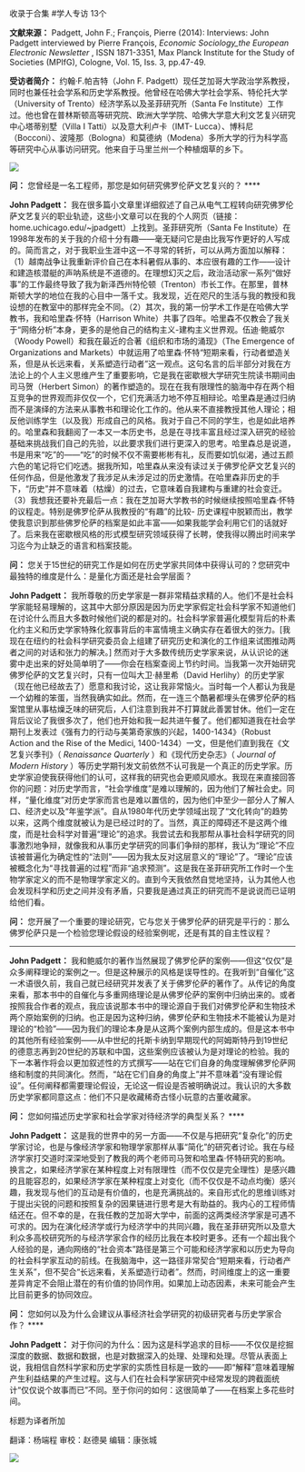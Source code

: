 

收录于合集 #学人专访 13个

**文献来源：** Padgett, John F.; François, Pierre (2014): Interviews: John Padgett
interviewed by Pierre François, _Economic Sociology_the European Electronic
Newsletter_ , ISSN 1871-3351, Max Planck Institute for the Study of Societies
(MPIfG), Cologne, Vol. 15, Iss. 3, pp.47-49.

  

 **受访者简介：** 约翰·F.帕吉特（John F.
Padgett）现任芝加哥大学政治学系教授，同时也兼任社会学系和历史学系教授。他曾经在哈佛大学社会学系、特伦托大学（University of
Trento）经济学系以及圣菲研究所（Santa Fe
Institute）工作过。他也曾在普林斯顿高等研究院、欧洲大学学院、哈佛大学意大利文艺复兴研究中心塔蒂别墅（Villa I
Tatti）以及意大利卢卡（IMT-
Lucca）、博科尼（Bocconi）、波隆那（Bologna）和莫德纳（Modena）多所大学的行为科学高等研究中心从事访问研究。他来自于马里兰州一个种植烟草的乡下。

![](/images/135/2.png)

  

 **问：** 您曾经是一名工程师，那您是如何研究佛罗伦萨文艺复兴的？ ****

  

 **John Padgett：**
我在很多篇小文章里详细叙述了自己从电气工程转向研究佛罗伦萨文艺复兴的职业轨迹，这些小文章可以在我的个人网页（链接：home.uchicago.edu/~jpadgett）上找到。圣菲研究所（Santa
Fe
Institute）在1998年发布的关于我的介绍十分有趣——毫无疑问它是由比我写作更好的人写成的。简而言之，对于我职业生涯中这一不寻常的转折，可以从两方面加以解释：（1）越南战争让我重新评价自己在本科暑假从事的、本应很有趣的工作——设计和建造核潜艇的声呐系统是不道德的。在理想幻灭之后，政治活动家一系列“做好事”的工作最终导致了我为新泽西州特伦顿（Trenton）市长工作。在那里，普林斯顿大学的地位在我的心目中一落千丈。我发现，近在咫尺的生活与我的教授和我设想的在教室中的那样完全不同。（2）其次，我的第一份学术工作是在哈佛大学教书，我和哈里森·怀特（Harrison
White）共事了四年。哈里森不仅教会了我关于“网络分析”本身，更多的是他自己的结构主义-建构主义世界观。伍迪·鲍威尔（Woody
Powell）和我在最近的合著《组织和市场的涌现》（The Emergence of Organizations and
Markets）中就运用了哈里森·怀特“短期来看，行动者塑造关系，但是从长远来看，关系塑造行动者”这一观点。这句名言的后半部分对我在方法论上的个人主义思维产生了重要影响，它是我在密歇根大学研究生院读书期间由司马贺（Herbert
Simon）的著作塑造的。现在在我有限理性的脑海中存在两个相互竞争的世界观而非仅仅一个，它们充满活力地不停互相辩论。哈里森是通过归纳而不是演绎的方法来从事教书和理论化工作的。他从来不直接教授其他人理论；相反他训练学生（以及我）形成自己的风格。我对于自己不同的学生，也是如此培养的。哈里森和我翻阅了一本又一本历史书，总是在寻找丰富且经过深入研究的经验基础来挑战我们自己的先验，以此要求我们进行更深入的思考。哈里森总是说道，书是用来“吃”的——“吃”的时候不仅不需要彬彬有礼，反而要如饥似渴，通过五颜六色的笔记将它们吃透。据我所知，哈里森从来没有读过关于佛罗伦萨文艺复兴的任何作品，但是他激发了我涉足从未涉足过的历史激情。在哈里森非历史的手下，“历史”并不意味着（枯燥）的过去，它意味着自我建构与重建的社会变迁。（3）我想我还要补充最后一点：我在芝加哥大学教书的时候继续按照哈里森·怀特的议程走。特别是佛罗伦萨从我教授的“有趣”的比较-
历史课程中脱颖而出，教学使我意识到那些佛罗伦萨的档案是如此丰富——如果我能学会利用它们的话就好了。后来我在密歇根风格的形式模型研究领域获得了长聘，使我得以腾出时间来学习迄今为止缺乏的语言和档案技能。

  

 **问：** 您关于15世纪的研究工作是如何在历史学家共同体中获得认可的？您研究中最独特的维度是什么：是量化方面还是社会学层面？

  

 **John Padgett：**
我所尊敬的历史学家是一群非常精益求精的人。他们不是社会科学家能轻易理解的，这其中大部分原因是因为历史学家假定社会科学家不知道他们在讨论什么而且大多数时候他们说的都是对的。社会科学家普遍化模型背后的朴素化约主义和历史学家特殊化叙事背后的丰富情境主义确实存在着很大的张力。[我现在在纽约的社会科学研究委员会上组建了研究历史和演化的工作组来试图推动两者之间的对话和张力的解决。]
然而对于大多数传统历史学家来说，从认识论的迷雾中走出来的好处简单明了——你会在档案查阅上节约时间。当我第一次开始研究佛罗伦萨的文艺复兴时，只有一位叫大卫·赫里希（David
Herlihy）的历史学家（现在他已经故去了）愿意和我讨论，这让我非常恼火。当时每一个人都认为我是一个幼稚的笨蛋，当然我确实如此。然而，在一连三个酷暑都埋头在佛罗伦萨的档案馆里从事枯燥乏味的研究后，人们注意到我并不打算就此善罢甘休。他们一定在背后议论了我很多次了，他们也开始和我一起共进午餐了。他们都知道我在社会学期刊上发表过《强有力的行动与美第奇家族的兴起，1400-1434》（Robust
Action and the Rise of the Medici, 1400-1434）一文，但是他们直到我在《文艺复兴季刊》（ _Renaissance
Quarterly_ ）和《现代历史杂志》（ _Journal of Modern History_
）等历史学期刊发文前依然不认可我是一个真正的历史学家。历史学家迫使我获得他们的认可，这样我的研究也会更顺风顺水。我现在来直接回答你的问题：对历史学而言，“社会学维度”是难以理解的，因为他们了解社会史。同样，“量化维度”对历史学家而言也是难以置信的，因为他们中至少一部分人了解人口、经济史以及“年鉴学派”。自从1980年代历史学领域出现了“文化转向”的趋势以来，这两个维度就被认为是已经过时的了。当然，真正的障碍还不是这两个维度，而是社会科学对普遍“理论”的追求。我尝试去和我那帮从事社会科学研究的同事激烈地争辩，就像我和从事历史学研究的同事们争辩的那样，我认为“理论”不应该被普遍化为确定性的“法则”——因为我太反对这层意义的“理论”了。“理论”应该被概念化为“寻找普遍的过程”而非“追求预测”。这是我在圣菲研究所工作时一个生物学家定义的而不是物理学家定义的。直到今天我依然自觉地坚持，认为其他人也会发现科学和历史之间并没有矛盾，只要我是通过真正的研究而不是说说而已证明给他们看。

  

 **问：** 您开展了一个重要的理论研究，它与您关于佛罗伦萨的研究是平行的：那么佛罗伦萨只是一个检验您理论假设的经验案例呢，还是有其的自主性议程？
****

  

 **John Padgett：**
我和鲍威尔的著作当然展现了佛罗伦萨的案例——但这“仅仅”是众多阐释理论的案例之一。但是这种展示的风格是误导性的。在我听到“自催化”这一术语很久前，我自己就已经研究并发表了关于佛罗伦萨的著作了。从传记的角度来看，那本书中的自催化与多重网络理论是从佛罗伦萨的案例中归纳出来的。或者按照我合作者的观点，我应该说那本书中的理论源自于我们对佛罗伦萨和生物技术两个原始案例的归纳。也正是因为这种归纳，佛罗伦萨和生物技术不能被认为是对理论的“检验”——因为我们的理论本身是从这两个案例内部生成的。但是这本书中的其他所有经验案例——从中世纪的托斯卡纳到早期现代的阿姆斯特丹到19世纪的德意志再到20世纪的苏联和中国，这些案例应该被认为是对理论的检验。我的下一本著作将会以更加叙述性的方式撰写——站在它们自身的角度理解佛罗伦萨网络和制度的共同演化。然而，“站在它们自身的角度上”并不意味着“没有理论假设”。任何阐释都需要理论假设，无论这一假设是否被明确说过。我认识的大多数历史学家都同意这点：他们不只是收藏稀奇古怪小玩意的古董收藏家。

  

 **问：** 您如何描述历史学家和社会学家对待经济学的典型关系？ ****

  

 **John Padgett：**
这是我的世界中的另一方面——不仅是与把研究“复杂化”的历史学家讨论，也是与像经济学家和物理学家那样从事“简化”的研究者讨论。我在与经济学家打交道时深深地受到了教我的两个老师司马贺和哈里森·怀特研究的影响。换言之，如果经济学家在某种程度上对有限理性（而不仅仅是完全理性）是感兴趣的且能容忍的，如果经济学家在某种程度上对变化（而不仅仅是不动点均衡）感兴趣，我发现与他们的互动是有价值的，也是充满挑战的。来自形式化的思维训练对于提出尖锐的问题和按照复杂的因果链进行思考是大有助益的。我内心的工程师情结还在。但不幸的是，在我任教的芝加哥大学中，前面的这两类经济学家是可遇不可求的。因为在演化经济学或行为经济学中的共同兴趣，我在圣菲研究所以及意大利众多高校研究所的与经济学家合作的经历比我在本校时更多。还有一个超出我个人经验的是，通向网络的“社会资本”路径是第三个可能和经济学家和以历史为导向的社会科学家互动的前线。在我脑海中，这一路径非常契合“短期来看，行动者产生关系”，但不契合“长远来看，关系塑造行动者”。然而，时间维度上的这一重要差异肯定不会阻止潜在的有价值的协同作用。如果加上动态因素，未来可能会产生比目前更多的协同效应。

  

 **问：** 您如何以及为什么会建议从事经济社会学研究的初级研究者与历史学家合作？ ****

  

 **John Padgett：**
对于你问的为什么：因为这是科学追求的目标——不仅仅是挖掘深度的数据、数据和数据，也是对数据深入的处理、处理和处理。尽管从表面上说，我相信自然科学家和历史学家的实质性目标是一致的——即“解释”意味着理解产生利益结果的产生过程。这与人们在社会科学家研究中经常发现的跨截面统计“仅仅说个故事而已”不同。至于你问的如何：这很简单了——在档案上多花些时间。

  

标题为译者所加

翻译：杨端程 审校：赵德昊 编辑：康张城

  

![](/images/135/3.jpeg)

  

